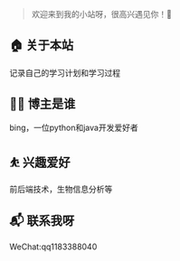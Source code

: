 > 欢迎来到我的小站呀，很高兴遇见你！🤝

## 🏠 关于本站
记录自己的学习计划和学习过程
## 👨‍💻 博主是谁
bing，一位python和java开发爱好者
## ⛹ 兴趣爱好
前后端技术，生物信息分析等
## 📬 联系我呀
WeChat:qq1183388040
